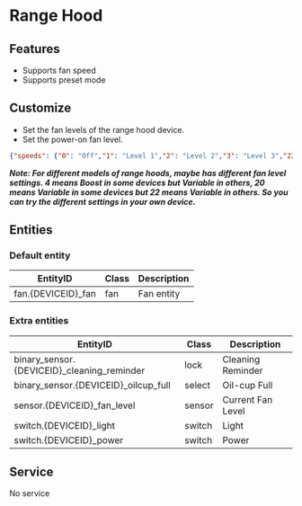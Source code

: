 # Range Hood
## Features
- Supports fan speed
- Supports preset mode

## Customize

- Set the fan levels of the range hood device.
- Set the power-on fan level.

```json
{"speeds": {"0": "Off","1": "Level 1","2": "Level 2","3": "Level 3","22": "Variable"},"default_speed": 2}
```

***Note: For different models of range hoods, maybe has different fan level settings. 4 means Boost in some devices but Variable in others, 20 means Variable in some devices but 22 means Variable in others. So you can try the different settings in your own device.***

## Entities
### Default entity
| EntityID           | Class | Description |
|--------------------|-------|-------------|
| fan.{DEVICEID}_fan | fan   | Fan entity  |

### Extra entities

| EntityID                                   | Class  | Description       |
|--------------------------------------------|--------|-------------------|
| binary_sensor.{DEVICEID}_cleaning_reminder | lock   | Cleaning Reminder |
| binary_sensor.{DEVICEID}_oilcup_full       | select | Oil-cup Full      |
| sensor.{DEVICEID}_fan_level                | sensor | Current Fan Level |
| switch.{DEVICEID}_light                    | switch | Light             |
| switch.{DEVICEID}_power                    | switch | Power             |

## Service
No service